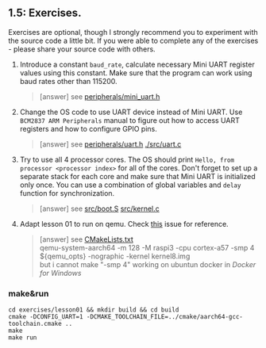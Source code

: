 ## 1.5: Exercises.

Exercises are optional, though I strongly recommend you to experiment with the source code a little bit. If you were able to complete any of the exercises - please share your source code with others. 

1. Introduce a constant `baud_rate`, calculate necessary Mini UART register values using this constant. Make sure that the program can work using baud rates other than 115200.
    >[answer] see [peripherals/mini_uart.h](./include/peripherals/mini_uart.h)
2. Change the OS code to use UART device instead of Mini UART. Use `BCM2837 ARM Peripherals` manual to figure out how to access UART registers and how to configure GPIO pins.
    >[answer] see [peripherals/uart.h](./include/peripherals/uart.h) [./src/uart.c](./src/uart.c)
3. Try to use all 4 processor cores. The OS should print `Hello, from processor <processor index>` for all of the cores. Don't forget to set up a separate stack for each core and make sure that Mini UART is initialized only once. You can use a combination of global variables and `delay` function for synchronization.
    >[answer] see [src/boot.S](./src/boot.S) [src/kernel.c](./src/kernel.c)
4. Adapt lesson 01 to run on qemu. Check [this](https://github.com/s-matyukevich/raspberry-pi-os/issues/8) issue for reference.
    >[answer] see [CMakeLists.txt](./CMakeLists.txt)  
    qemu-system-aarch64 -m 128 -M raspi3 -cpu cortex-a57 -smp 4 ${qemu_opts} -nographic -kernel kernel8.img  
    but i cannot make "-smp 4" working on ubuntun docker in *Docker for Windows*

### make&run

```shell
cd exercises/lesson01 && mkdir build && cd build
cmake -DCONFIG_UART=1 -DCMAKE_TOOLCHAIN_FILE=../cmake/aarch64-gcc-toolchain.cmake ..
make
make run
```
